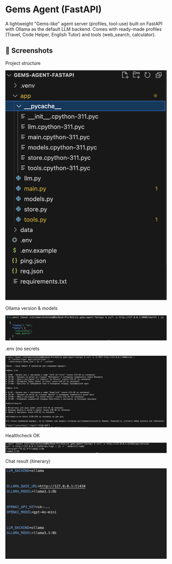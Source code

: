 # Gems Agent (FastAPI)

A lightweight "Gems-like" agent server (profiles, tool-use) built on FastAPI with Ollama as the default LLM backend. Comes with ready-made profiles (Travel, Code Helper, English Tutor) and tools (web_search, calculator).


## 📸 Screenshots


Project structure

![Project structure](pics/1.png)


Ollama version & models

![Ollama version & models](pics/2.png)


.env (no secrets

![.env (no secrets)](pics/3.png)


Healthcheck OK

![Healthcheck OK](pics/5.png)


Chat result (itinerary)

![Chat result (itinerary)](pics/4.png)
